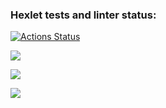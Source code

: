 ### Hexlet tests and linter status:

[![Actions Status](https://github.com/kirill-medved/frontend-project-lvl3/workflows/hexlet-check/badge.svg)](https://github.com/kirill-medved/frontend-project-lvl3/actions)

<a href="https://codeclimate.com/github/kirill-medved/frontend-project-lvl3/maintainability"><img src="https://api.codeclimate.com/v1/badges/bca3133f6f9c8f336916/maintainability" /></a>

<a href="https://codeclimate.com/github/kirill-medved/frontend-project-lvl3/test_coverage"><img src="https://api.codeclimate.com/v1/badges/bca3133f6f9c8f336916/test_coverage" /></a>

<img src="https://github.com/kirill-medved/frontend-project-lvl3/actions/workflows/nodejs.yml/badge.svg">
